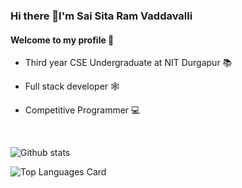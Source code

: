 ### Hi there 👋I'm Sai Sita Ram Vaddavalli

#### Welcome to my profile 🙎️

- Third year CSE Undergraduate at NIT Durgapur 📚

- Full stack developer 🕸️

- Competitive Programmer 💻

</br>

![Github stats](https://github-readme-stats.vercel.app/api?username=saisitaram2000&theme=highcontrast&show_icons=true&count_private=true)

![Top Languages Card](https://github-readme-stats.vercel.app/api/top-langs/?username=saisitaram2000&layout=compact&theme=highcontrast)
